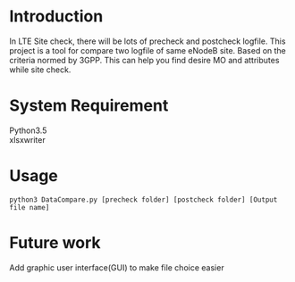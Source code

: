 # Introduction
In LTE Site check, there will be lots of precheck and postcheck logfile.
This project is a tool for compare two logfile of same eNodeB site.
Based on the criteria normed by 3GPP. This can help you find desire MO and attributes while site check.

# System Requirement
Python3.5</br>
xlsxwriter

# Usage
    python3 DataCompare.py [precheck folder] [postcheck folder] [Output file name]

# Future work
Add graphic user interface(GUI) to make file choice easier
